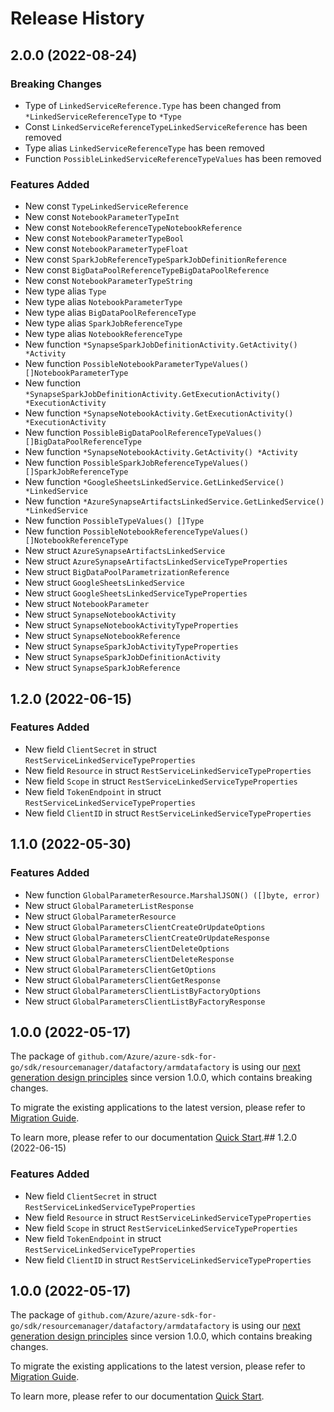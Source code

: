 # Release History

## 2.0.0 (2022-08-24)
### Breaking Changes

- Type of `LinkedServiceReference.Type` has been changed from `*LinkedServiceReferenceType` to `*Type`
- Const `LinkedServiceReferenceTypeLinkedServiceReference` has been removed
- Type alias `LinkedServiceReferenceType` has been removed
- Function `PossibleLinkedServiceReferenceTypeValues` has been removed

### Features Added

- New const `TypeLinkedServiceReference`
- New const `NotebookParameterTypeInt`
- New const `NotebookReferenceTypeNotebookReference`
- New const `NotebookParameterTypeBool`
- New const `NotebookParameterTypeFloat`
- New const `SparkJobReferenceTypeSparkJobDefinitionReference`
- New const `BigDataPoolReferenceTypeBigDataPoolReference`
- New const `NotebookParameterTypeString`
- New type alias `Type`
- New type alias `NotebookParameterType`
- New type alias `BigDataPoolReferenceType`
- New type alias `SparkJobReferenceType`
- New type alias `NotebookReferenceType`
- New function `*SynapseSparkJobDefinitionActivity.GetActivity() *Activity`
- New function `PossibleNotebookParameterTypeValues() []NotebookParameterType`
- New function `*SynapseSparkJobDefinitionActivity.GetExecutionActivity() *ExecutionActivity`
- New function `*SynapseNotebookActivity.GetExecutionActivity() *ExecutionActivity`
- New function `PossibleBigDataPoolReferenceTypeValues() []BigDataPoolReferenceType`
- New function `*SynapseNotebookActivity.GetActivity() *Activity`
- New function `PossibleSparkJobReferenceTypeValues() []SparkJobReferenceType`
- New function `*GoogleSheetsLinkedService.GetLinkedService() *LinkedService`
- New function `*AzureSynapseArtifactsLinkedService.GetLinkedService() *LinkedService`
- New function `PossibleTypeValues() []Type`
- New function `PossibleNotebookReferenceTypeValues() []NotebookReferenceType`
- New struct `AzureSynapseArtifactsLinkedService`
- New struct `AzureSynapseArtifactsLinkedServiceTypeProperties`
- New struct `BigDataPoolParametrizationReference`
- New struct `GoogleSheetsLinkedService`
- New struct `GoogleSheetsLinkedServiceTypeProperties`
- New struct `NotebookParameter`
- New struct `SynapseNotebookActivity`
- New struct `SynapseNotebookActivityTypeProperties`
- New struct `SynapseNotebookReference`
- New struct `SynapseSparkJobActivityTypeProperties`
- New struct `SynapseSparkJobDefinitionActivity`
- New struct `SynapseSparkJobReference`


## 1.2.0 (2022-06-15)
### Features Added

- New field `ClientSecret` in struct `RestServiceLinkedServiceTypeProperties`
- New field `Resource` in struct `RestServiceLinkedServiceTypeProperties`
- New field `Scope` in struct `RestServiceLinkedServiceTypeProperties`
- New field `TokenEndpoint` in struct `RestServiceLinkedServiceTypeProperties`
- New field `ClientID` in struct `RestServiceLinkedServiceTypeProperties`


## 1.1.0 (2022-05-30)
### Features Added

- New function `GlobalParameterResource.MarshalJSON() ([]byte, error)`
- New struct `GlobalParameterListResponse`
- New struct `GlobalParameterResource`
- New struct `GlobalParametersClientCreateOrUpdateOptions`
- New struct `GlobalParametersClientCreateOrUpdateResponse`
- New struct `GlobalParametersClientDeleteOptions`
- New struct `GlobalParametersClientDeleteResponse`
- New struct `GlobalParametersClientGetOptions`
- New struct `GlobalParametersClientGetResponse`
- New struct `GlobalParametersClientListByFactoryOptions`
- New struct `GlobalParametersClientListByFactoryResponse`


## 1.0.0 (2022-05-17)

The package of `github.com/Azure/azure-sdk-for-go/sdk/resourcemanager/datafactory/armdatafactory` is using our [next generation design principles](https://azure.github.io/azure-sdk/general_introduction.html) since version 1.0.0, which contains breaking changes.

To migrate the existing applications to the latest version, please refer to [Migration Guide](https://aka.ms/azsdk/go/mgmt/migration).

To learn more, please refer to our documentation [Quick Start](https://aka.ms/azsdk/go/mgmt).## 1.2.0 (2022-06-15)
### Features Added

- New field `ClientSecret` in struct `RestServiceLinkedServiceTypeProperties`
- New field `Resource` in struct `RestServiceLinkedServiceTypeProperties`
- New field `Scope` in struct `RestServiceLinkedServiceTypeProperties`
- New field `TokenEndpoint` in struct `RestServiceLinkedServiceTypeProperties`
- New field `ClientID` in struct `RestServiceLinkedServiceTypeProperties`


## 1.0.0 (2022-05-17)

The package of `github.com/Azure/azure-sdk-for-go/sdk/resourcemanager/datafactory/armdatafactory` is using our [next generation design principles](https://azure.github.io/azure-sdk/general_introduction.html) since version 1.0.0, which contains breaking changes.

To migrate the existing applications to the latest version, please refer to [Migration Guide](https://aka.ms/azsdk/go/mgmt/migration).

To learn more, please refer to our documentation [Quick Start](https://aka.ms/azsdk/go/mgmt).